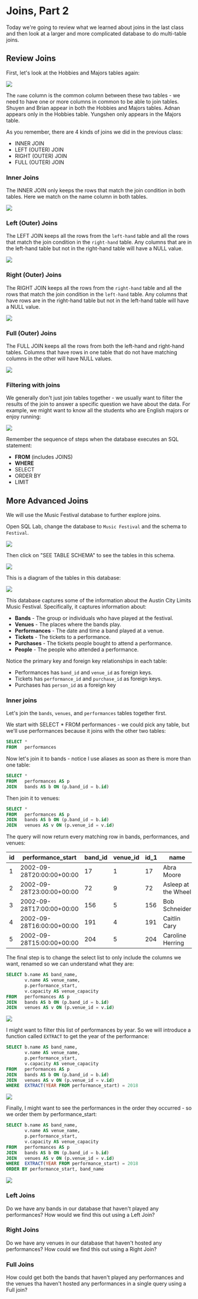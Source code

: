 # Joins, Part 2

Today we're going to review what we learned about joins in the last class and then look at a 
larger and more complicated database to do multi-table joins.

## Review Joins
First, let's look at the Hobbies and Majors tables again:

![](images/HobbiesMajors.drawio.png)

The `name` column is the common column between these two tables - we need to have one or more 
columns in common to be able to join tables. Shuyen and Brian appear in both the Hobbies and Majors 
tables. Adnan appears only in the Hobbies table. Yungshen only appears in the Majors table.

As you remember, there are 4 kinds of joins we did in the previous class:
* INNER JOIN
* LEFT (OUTER) JOIN
* RIGHT (OUTER) JOIN
* FULL (OUTER) JOIN

### Inner Joins
The INNER JOIN only keeps the rows that match the join condition in both tables. Here we match on
the name column in both tables.

![](images/HobbiesMajorsInner.drawio.png)

### Left (Outer) Joins
The LEFT JOIN keeps all the rows from the `left-hand` table and all the rows that match the join 
condition in the `right-hand` table. Any columns that are in the left-hand table but not in the
right-hand table will have a NULL value.

![](images/HobbiesMajorsLeft.drawio.png)

### Right (Outer) Joins
The RIGHT JOIN keeps all the rows from the `right-hand` table and all the rows that match the join 
condition in the `left-hand` table. Any columns that have rows are in the right-hand table but not 
in the left-hand table will have a NULL value.

![](images/HobbiesMajorsRight.drawio.png)

### Full (Outer) Joins
The FULL JOIN keeps all the rows from both the left-hand and right-hand tables. Columns that have
rows in one table that do not have matching columns in the other will have NULL values.

![](images/HobbiesMajorsFull.drawio.png)

### Filtering with joins

We generally don't just join tables together - we usually want to filter the results of the join
to answer a specific question we have about the data. For example, we might want to know all the
students who are English majors or enjoy running:

![](images/HobbiesMajorsFullFiltered.drawio.png)

Remember the sequence of steps when the database executes an SQL statement:
- **FROM** (includes JOINS)
- **WHERE**
- SELECT
- ORDER BY
- LIMIT

## More Advanced Joins
We will use the Music Festival database to further explore joins. 

Open SQL Lab, change the database to `Music Festival` and the schema to `Festival`.

![](images/Music_Festival_DB_and_Schema.png)

Then click on "SEE TABLE SCHEMA" to see the tables in this schema.

![](images/festival_tables.png)

This is a diagram of the tables in this database:

![](images/FestivalERD.drawio.png)

This database captures some of the information about the Austin City Limits Music Festival. 
Specifically, it captures information about:
* **Bands** - The group or individuals who have played at the festival.
* **Venues** - The places where the bands play.
* **Performances** - The date and time a band played at a venue.
* **Tickets** - The tickets to a performance.
* **Purchases** - The tickets people bought to attend a performance.
* **People** - The people who attended a performance.

Notice the primary key and foreign key relationships in each table:
* Performances has `band_id` and `venue_id` as foreign keys.
* Tickets has `performance_id` and `purchase_id` as foreign keys.
* Purchases has `person_id` as a foreign key

### Inner joins
Let's join the `bands`, `venues`, and `performances` tables together first.

We start with SELECT * FROM performances - we could pick any table, but we'll use performances 
because it joins with the other two tables:
```sql
SELECT *
FROM   performances
```
Now let's join it to bands - notice I use aliases as soon as there is more than one table:
```sql
SELECT *
FROM   performances AS p
JOIN   bands AS b ON (p.band_id = b.id)
```
Then join it to venues:
```sql
SELECT *
FROM   performances AS p
JOIN   bands AS b ON (p.band_id = b.id)
JOIN   venues AS v ON (p.venue_id = v.id)
```
The query will now return every matching row in bands, performances, and venues:

id  | performance_start | band_id | venue_id | id_1  | name | fee  | id_2  | name_1 | capacity
----|----------------- |  -------  | --------  | -----  | ---- |  ---- |  ----- |  ------ |  --------
1 | 2002-09-28T20:00:00+00:00 | 17 | 1 | 17 | Abra Moore | 200 | 1 | AMD |700
2 | 2002-09-28T23:00:00+00:00 | 72 | 9 | 72 | Asleep at the Wheel | 200 | 9 | Auditorium Shores | 2000
3 | 2002-09-28T17:00:00+00:00 | 156 | 5 | 156 | Bob Schneider | 200 | 5 | BMI | 2000
4 | 2002-09-28T16:00:00+00:00 | 191 | 4 | 191 | Caitlin Cary | 200 | 4 | Austin Ventures |2000
5 | 2002-09-28T15:00:00+00:00 | 204 | 5 | 204 | Caroline Herring | 200 | 5 | BMI | 2000

The final step is to change the select list to only include the columns we want, renamed so we can
understand what they are:
```sql
SELECT b.name AS band_name,
       v.name AS venue_name,
       p.performance_start,
       v.capacity AS venue_capacity
FROM   performances AS p
JOIN   bands AS b ON (p.band_id = b.id)
JOIN   venues AS v ON (p.venue_id = v.id)
```
![](images/SELECT_LIST_BPV_INNER.png)

I might want to filter this list of performances by year. So we will introduce a function called
`EXTRACT` to get the year of the performance:
```sql
SELECT b.name AS band_name,
       v.name AS venue_name,
       p.performance_start,
       v.capacity AS venue_capacity
FROM   performances AS p
JOIN   bands AS b ON (p.band_id = b.id)
JOIN   venues AS v ON (p.venue_id = v.id)
WHERE  EXTRACT(YEAR FROM performance_start) = 2018
```

![](images/SELECT_LIST_BPV_INNER_2018.png)

Finally, I might want to see the performances in the order they occurred - so we order them by
performance_start:
```sql
SELECT b.name AS band_name,
       v.name AS venue_name,
       p.performance_start,
       v.capacity AS venue_capacity
FROM   performances AS p
JOIN   bands AS b ON (p.band_id = b.id)
JOIN   venues AS v ON (p.venue_id = v.id)
WHERE  EXTRACT(YEAR FROM performance_start) = 2018
ORDER BY performance_start, band_name
```
![](images/SELECT_LIST_BPV_INNER_2018_ORDERED.png)

### Left Joins
Do we have any bands in our database that haven't played any performances? How would we find this
out using a Left Join?


### Right Joins
Do we have any venues in our database that haven't hosted any performances? How could we find this
out using a Right Join?

### Full Joins
How could get both the bands that haven't played any performances and the venues tha haven't hosted
any performances in a single query using a Full join?